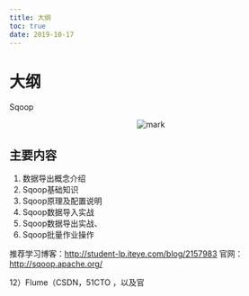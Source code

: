 ```yaml
---
title: 大纲
toc: true
date: 2019-10-17
---
```

# 大纲

Sqoop

<center>

![mark](http://images.iterate.site/blog/image/20191015/OJvH50X96B2u.png?imageslim)

</center>

## 主要内容


1. 数据导出概念介绍
2. Sqoop基础知识
3. Sqoop原理及配置说明
4. Sqoop数据导入实战
5. Sqoop数据导出实战、
6. Sqoop批量作业操作

推荐学习博客：<http://student-lp.iteye.com/blog/2157983>
官网：<http://sqoop.apache.org/>

12）Flume（CSDN，51CTO ，以及官

